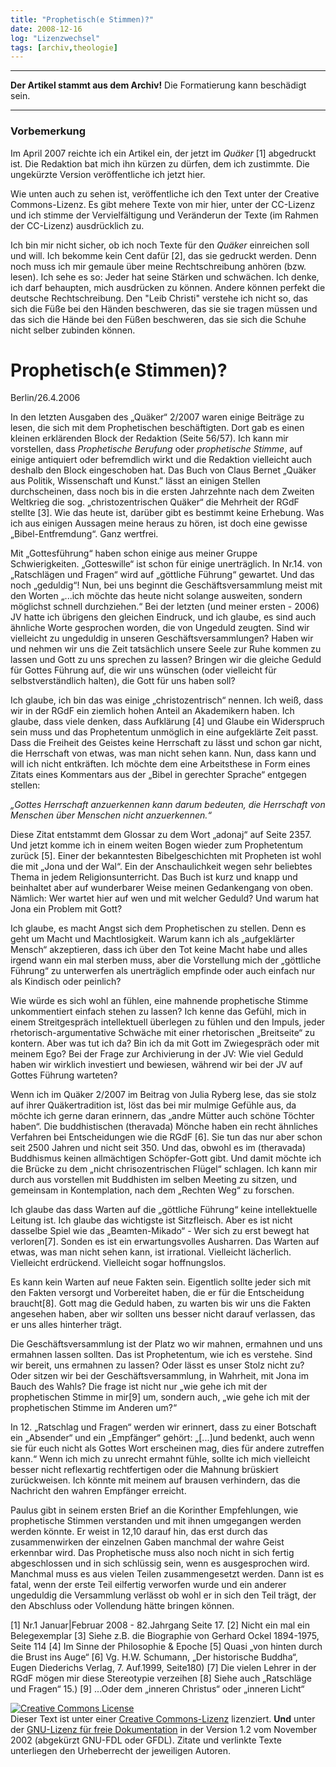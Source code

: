 ```yaml
---
title: "Prophetisch(e Stimmen)?"
date: 2008-12-16
log: "Lizenzwechsel"
tags: [archiv,theologie]
---
```

<hr><b>Der Artikel stammt aus dem Archiv!</b> Die Formatierung kann beschädigt sein.<hr>

<h3>Vorbemerkung</h3>

Im April 2007 reichte ich ein Artikel ein, der jetzt im <i>Quäker</i> [1] abgedruckt ist. Die Redaktion bat mich ihn kürzen zu dürfen, dem ich zustimmte. Die ungekürzte Version veröffentliche ich jetzt hier.
<!--break-->
Wie unten auch zu sehen ist, veröffentliche ich den Text unter der Creative Commons-Lizenz. Es gibt mehere Texte von mir hier, unter der CC-Lizenz und ich stimme der Vervielfältigung und Veränderun der Texte (im Rahmen der CC-Lizenz) ausdrücklich zu.

Ich bin mir nicht sicher, ob ich noch Texte für den <i>Quäker</i> einreichen soll und will. Ich bekomme kein Cent dafür [2], das sie gedruckt werden. Denn noch muss ich mir gemaule über meine Rechtschreibung anhören (bzw. lesen). Ich sehe es so: Jeder hat seine Stärken und schwächen. Ich denke, ich darf behaupten, mich ausdrücken zu können. Andere können perfekt die deutsche Rechtschreibung. Den "Leib Christi" verstehe ich nicht so, das sich die Füße bei den Händen beschweren, das sie sie tragen müssen und das sich die Hände bei den Füßen beschweren, das sie sich die Schuhe nicht selber zubinden können.


<h1>Prophetisch(e Stimmen)?</h1>


Berlin/26.4.2006

In den letzten Ausgaben des „Quäker“ 2/2007 waren einige Beiträge zu lesen, die sich mit dem Prophetischen beschäftigten. Dort gab es einen kleinen erklärenden Block der Redaktion (Seite 56/57). Ich kann mir vorstellen, dass <i>Prophetische Berufung</i> oder <i>prophetische Stimme</i>, auf einige antiquiert oder befremdlich wirkt und die Redaktion vielleicht auch deshalb den Block eingeschoben hat. Das Buch von  Claus Bernet „Quäker aus Politik, Wissenschaft und Kunst.” lässt an einigen Stellen durchscheinen, dass noch bis in die ersten Jahrzehnte nach dem Zweiten Weltkrieg die sog. „christozentrischen Quäker“ die Mehrheit der RGdF stellte [3]. Wie das heute ist, darüber gibt es bestimmt keine Erhebung. Was ich aus einigen Aussagen meine heraus zu hören, ist doch eine gewisse „Bibel-Entfremdung“. Ganz wertfrei.

Mit „Gottesführung“ haben schon einige aus meiner Gruppe Schwierigkeiten. „Gotteswille“ ist schon für einige unerträglich. In Nr.14. von „Ratschlägen und Fragen“ wird auf „göttliche Führung“ gewartet. Und das noch „geduldig“! Nun, bei uns beginnt die Geschäftsversammlung meist mit den Worten „...ich möchte das heute nicht solange ausweiten, sondern möglichst schnell durchziehen.“ Bei der letzten (und meiner ersten - 2006) JV hatte ich übrigens den gleichen Eindruck, und ich glaube, es sind auch ähnliche Worte gesprochen worden, die von Ungeduld zeugten. Sind wir vielleicht zu ungeduldig in unseren Geschäftsversammlungen? Haben wir und nehmen wir uns die Zeit tatsächlich unsere Seele zur Ruhe kommen zu lassen und Gott zu uns sprechen zu lassen? Bringen wir die gleiche Geduld für Gottes Führung auf, die wir uns wünschen (oder vielleicht für selbstverständlich halten), die Gott für uns haben soll?

Ich glaube, ich bin das was einige „christozentrisch“ nennen. Ich weiß, dass wir in der RGdF ein ziemlich hohen Anteil an Akademikern haben. Ich glaube, dass viele denken, dass Aufklärung [4] und Glaube ein Widerspruch sein muss und das Prophetentum unmöglich in eine aufgeklärte Zeit passt. Dass die Freiheit des Geistes keine Herrschaft zu lässt und schon gar nicht, die Herrschaft von etwas, was man nicht sehen kann. Nun, dass kann und will ich nicht entkräften. Ich möchte dem eine Arbeitsthese in Form eines Zitats eines Kommentars aus der „Bibel in gerechter Sprache“ entgegen stellen:

<i>„Gottes Herrschaft anzuerkennen kann darum bedeuten, die Herrschaft von Menschen über Menschen nicht anzuerkennen.“</i>

Diese Zitat entstammt dem Glossar  zu dem Wort „adonaj“ auf Seite 2357. Und jetzt komme ich in einem weiten Bogen wieder zum Prophetentum zurück [5]. Einer der bekanntesten Bibelgeschichten mit Propheten ist wohl die mit „Jona und der Wal“. Ein der Anschaulichkeit wegen sehr beliebtes Thema in jedem Religionsunterricht. Das Buch ist kurz und knapp und beinhaltet aber auf wunderbarer Weise meinen Gedankengang von oben. Nämlich: Wer wartet hier auf wen und mit welcher Geduld? Und warum hat Jona ein Problem mit Gott?

Ich glaube, es macht Angst sich dem Prophetischen zu stellen. Denn es geht um Macht und Machtlosigkeit. Warum kann ich als „aufgeklärter Mensch“ akzeptieren, dass ich über den Tot keine Macht habe und alles irgend wann ein mal sterben muss, aber die Vorstellung mich der „göttliche Führung“ zu unterwerfen als unerträglich empfinde oder auch einfach nur als Kindisch oder peinlich?

Wie würde es sich wohl an fühlen,  eine mahnende prophetische Stimme unkommentiert einfach stehen zu lassen? Ich kenne das Gefühl, mich in einem Streitgespräch intellektuell überlegen zu fühlen und den Impuls, jeder rhetorisch-argumentative Schwäche  mit einer rhetorischen „Breitseite“ zu kontern. Aber was tut ich da? Bin ich da mit Gott im Zwiegespräch oder mit meinem Ego? Bei der Frage zur Archivierung in der JV: Wie viel Geduld haben wir wirklich investiert und bewiesen, während wir bei der JV auf Gottes Führung warteten?  

Wenn ich im Quäker 2/2007 im Beitrag von Julia Ryberg lese, das sie stolz auf ihrer Quäkertradition ist, löst das bei mir mulmige Gefühle aus, da möchte ich gerne daran erinnern, das „andre Mütter auch schöne Töchter haben“. Die buddhistischen (theravada) Mönche haben ein recht ähnliches Verfahren bei Entscheidungen wie die RGdF [6]. Sie tun das nur aber schon seit 2500 Jahren und nicht seit 350. Und das, obwohl es im (theravada) Buddhismus keinen allmächtigen Schöpfer-Gott gibt. Und damit möchte ich die Brücke zu dem „nicht chrisozentrischen Flügel“ schlagen. Ich kann mir durch aus vorstellen mit Buddhisten im selben Meeting zu sitzen, und gemeinsam in Kontemplation, nach dem „Rechten Weg“ zu forschen.  

Ich glaube das dass Warten auf die „göttliche Führung“ keine intellektuelle Leitung ist. Ich glaube das wichtigste ist Sitzfleisch. Aber es ist nicht dasselbe Spiel wie das „Beamten-Mikado“ - Wer sich zu erst bewegt hat verloren[7].  Sonden es ist ein erwartungsvolles Ausharren. Das Warten auf etwas, was man nicht sehen kann, ist irrational. Vielleicht lächerlich. Vielleicht erdrückend. Vielleicht sogar hoffnungslos.

Es kann kein Warten auf neue Fakten sein. Eigentlich sollte jeder sich mit den Fakten versorgt und Vorbereitet haben, die er für die Entscheidung braucht[8]. Gott mag die Geduld haben, zu warten bis wir uns die Fakten angesehen haben, aber wir sollten uns besser nicht darauf verlassen, das er uns alles hinterher trägt.

Die Geschäftsversammlung ist der Platz wo wir mahnen, ermahnen und uns ermahnen lassen sollten. Das ist Prophetentum, wie ich es verstehe. Sind wir bereit, uns ermahnen zu lassen? Oder lässt es unser Stolz nicht zu? Oder sitzen wir bei der Geschäftsversammlung, in Wahrheit, mit Jona im Bauch des Wahls?
Die frage ist nicht nur „wie gehe ich mit der prophetischen Stimme in mir[9] um, sondern auch, „wie gehe ich mit der prophetischen Stimme im Anderen um?“

In 12. „Ratschlag und Fragen“ werden wir erinnert, dass zu einer Botschaft ein „Absender“ und ein „Empfänger“ gehört: „[...]und bedenkt, auch wenn sie für euch nicht als Gottes Wort erscheinen mag, dies für andere zutreffen kann.“ Wenn ich mich zu unrecht ermahnt fühle, sollte ich mich vielleicht besser nicht reflexartig rechtfertigen oder die Mahnung brüskiert zurückweisen. Ich könnte mit meinem auf brausen verhindern, das die Nachricht den wahren Empfänger erreicht.

Paulus gibt in seinem ersten Brief an die Korinther Empfehlungen, wie prophetische Stimmen verstanden und mit ihnen umgegangen werden werden könnte. Er weist in 12,10 darauf hin, das erst durch das zusammenwirken der einzelnen Gaben manchmal der wahre Geist erkennbar wird. Das Prophetische muss also noch nicht in sich fertig abgeschlossen und in sich schlüssig sein, wenn es ausgesprochen wird. Manchmal muss es aus vielen Teilen zusammengesetzt werden. Dann ist es fatal, wenn der erste Teil eilfertig verworfen wurde und ein anderer ungeduldig die Versammlung verlässt ob wohl er in sich den Teil trägt, der den Abschluss oder Vollendung hätte bringen können.  


[1] Nr.1 Januar|Februar 2008 - 82.Jahrgang Seite 17.
[2] Nicht ein mal ein Belegexemplar
[3] Siehe z.B. die Biographie von Gerhard Ockel 1894-1975, Seite 114
[4] Im Sinne der Philosophie & Epoche
[5] Quasi „von hinten durch die Brust ins Auge“
[6] Vg. H.W. Schumann, „Der historische Buddha“, Eugen Diederichs Verlag, 7. Auf.1999, Seite180)
[7] Die vielen Lehrer in der RGdF mögen mir diese Stereotypie verzeihen
[8] Siehe auch „Ratschläge und Fragen“ 15.)
[9] ...Oder dem „inneren Christus“ oder „inneren Licht“


<a rel="license" href="http://creativecommons.org/licenses/by-sa/3.0/de/"><img alt="Creative Commons License" style="border-width:0" src="http://i.creativecommons.org/l/by-sa/3.0/de/88x31.png" /></a><br />Dieser <span xmlns:dc="http://purl.org/dc/elements/1.1/" href="http://purl.org/dc/dcmitype/Text" rel="dc:type">Text</span> ist unter einer <a rel="license" href="http://creativecommons.org/licenses/by-sa/3.0/de/">Creative Commons-Lizenz</a> lizenziert. <b>Und</b> unter der <a href="http://de.wikipedia.org/wiki/GFDL">GNU-Lizenz für freie Dokumentation</a> in der Version 1.2 vom November 2002 (abgekürzt GNU-FDL oder GFDL). Zitate und verlinkte Texte unterliegen den Urheberrecht der jeweiligen Autoren.
